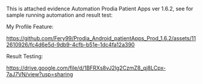This is attached evidence Automation Prodia Patient Apps ver 1.6.2, see for sample running automation and result test:


My Profile Feature:

https://github.com/Fery99/Prodia_Android_patientApps_Prod_1.6.2/assets/112610926/fc4d6e5d-9db9-4cfb-b51e-1dc4fa12a390

Result Testing:

https://drive.google.com/file/d/1BFRXs8vJ2lg2CzmZ8_qj8LCpx-7aJ7VN/view?usp=sharing
